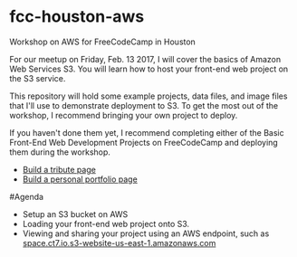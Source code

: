 # fcc-houston-aws
Workshop on AWS for FreeCodeCamp in Houston

For our meetup on Friday, Feb. 13 2017, I will cover the basics of Amazon Web Services S3. You will learn how to host your front-end web project on the S3 service. 

This repository will hold some example projects, data files, and image files that I'll use to demonstrate deployment to S3. 
To get the most out of the workshop, I recommend bringing your own project to deploy.

If you haven't done them yet, I recommend completing either of the Basic Front-End Web Development Projects on FreeCodeCamp and deploying them during the workshop.
* [Build a tribute page](https://www.freecodecamp.com/challenges/build-a-tribute-page)
* [Build a personal portfolio page](https://www.freecodecamp.com/challenges/build-a-personal-portfolio-webpage)

#Agenda
* Setup an S3 bucket on AWS
* Loading your front-end web project onto S3.
* Viewing and sharing your project using an AWS endpoint, such as [space.ct7.io.s3-website-us-east-1.amazonaws.com](space.ct7.io.s3-website-us-east-1.amazonaws.com)
